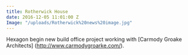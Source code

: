 ```yaml
---
title: Rotherwick House
date: 2016-12-05 11:01:00 Z
Image: "/uploads/Rotherwick%20news%20image.jpg"
---
```


Hexagon begin new build office project working with [Carmody Groake Architects] (http://www.carmodygroarke.com/).